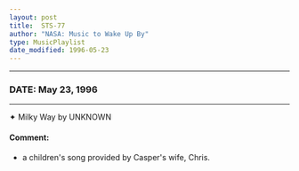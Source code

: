 ```yaml
---
layout: post
title:  STS-77
author: "NASA: Music to Wake Up By"
type: MusicPlaylist
date_modified: 1996-05-23
---
```


----
### DATE: May 23, 1996
----
✦ Milky Way by UNKNOWN

#### Comment:
* a children's song provided by Casper's wife, Chris.
